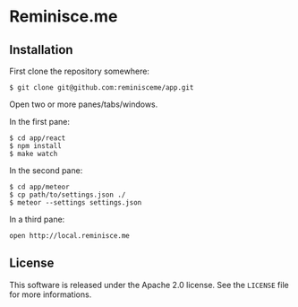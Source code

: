 # Reminisce.me

## Installation

First clone the repository somewhere:

    $ git clone git@github.com:reminisceme/app.git

Open two or more panes/tabs/windows.

In the first pane:

    $ cd app/react
    $ npm install
    $ make watch

In the second pane:

    $ cd app/meteor
    $ cp path/to/settings.json ./
    $ meteor --settings settings.json

In a third pane:

    open http://local.reminisce.me


## License

This software is released under the Apache 2.0 license. See the `LICENSE` file for more informations.

